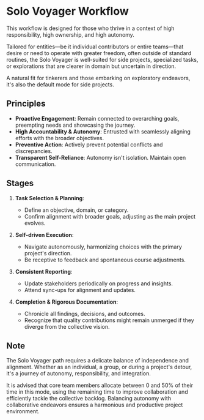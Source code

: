# Solo Voyager Workflow

This workflow is designed for those who thrive in a context of high
responsibility, high ownership, and high autonomy.

Tailored for entities—be it individual contributors or entire teams—that desire
or need to operate with greater freedom, often outside of standard routines, the
Solo Voyager is well-suited for side projects, specialized tasks, or
explorations that are clearer in domain but uncertain in direction.

A natural fit for tinkerers and those embarking on exploratory endeavors, it's
also the default mode for side projects.

## Principles

- **Proactive Engagement**: Remain connected to overarching goals, preempting needs and showcasing the journey.
- **High Accountability & Autonomy**: Entrusted with seamlessly aligning efforts with the broader objectives.
- **Preventive Action**: Actively prevent potential conflicts and discrepancies.
- **Transparent Self-Reliance**: Autonomy isn't isolation. Maintain open communication.

## Stages

1. **Task Selection & Planning**:
   * Define an objective, domain, or category.
   * Confirm alignment with broader goals, adjusting as the main project evolves.

2. **Self-driven Execution**:
   * Navigate autonomously, harmonizing choices with the primary project's direction.
   * Be receptive to feedback and spontaneous course adjustments.

3. **Consistent Reporting**:
   * Update stakeholders periodically on progress and insights.
   * Attend sync-ups for alignment and updates.

4. **Completion & Rigorous Documentation**:
   * Chronicle all findings, decisions, and outcomes.
   * Recognize that quality contributions might remain unmerged if they diverge from the collective vision.

## Note

The Solo Voyager path requires a delicate balance of independence and alignment.
Whether as an individual, a group, or during a project's detour, it's a journey
of autonomy, responsibility, and integration. 

It is advised that core team members allocate between 0 and 50% of their time in
this mode, using the remaining time to improve collaboration and efficiently
tackle the collective backlog. Balancing autonomy with collaborative endeavors
ensures a harmonious and productive project environment. 
